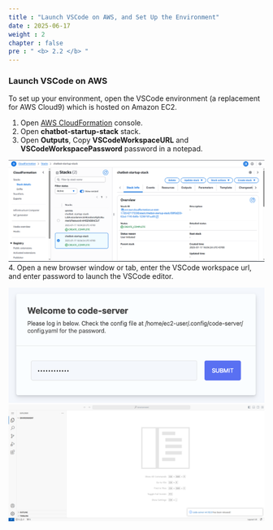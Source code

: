 ```yaml
---
title : "Launch VSCode on AWS, and Set Up the Environment"
date : 2025-06-17
weight : 2
chapter : false
pre : " <b> 2.2 </b> "
---
```


### Launch VSCode on AWS
To set up your environment, open the VSCode environment (a replacement for AWS Cloud9) which is hosted on Amazon EC2.

1. Open [AWS CloudFormation](https://console.aws.amazon.com/cloudformation/home) console.
2. Open **chatbot-startup-stack** stack.
3. Open **Outputs**, Copy **VSCodeWorkspaceURL** and **VSCodeWorkspacePassword** password in a notepad.


![ConnectPrivate](https://github.com/PVinhP/PPV_Workshop_01/blob/main/Workshop/static/images/anh/anh6.png?raw=true)
4. Open a new browser window or tab, enter the VSCode workspace url, and enter password to launch the VSCode editor.

![ConnectPrivate](https://github.com/PVinhP/PPV_Workshop_01/blob/main/Workshop/static/images/anh/anh7_1.png?raw=true)
![ConnectPrivate](https://github.com/PVinhP/PPV_Workshop_01/blob/main/Workshop/static/images/anh/anh7.png?raw=true)